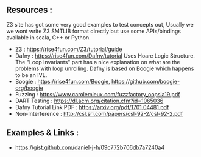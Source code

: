 ## Resources : 

Z3 site has got some very good examples to test concepts out, Usually we
we wont write Z3 SMTLIB format directly but use some APIs/bindings
available in scala, C++ or Python.

- Z3 : https://rise4fun.com/Z3/tutorial/guide
- Dafny : https://rise4fun.com/Dafny/tutorial Uses Hoare Logic Structure. The "Loop Invariants" part has a nice
explanation on what are the problems with loop unrolling. Dafny is based on Boogie which happens to be an IVL.
- Boogie : https://rise4fun.com/Boogie, https://github.com/boogie-org/boogie
- Fuzzing : https://www.carolemieux.com/fuzzfactory_oopsla19.pdf
- DART Testing : https://dl.acm.org/citation.cfm?id=1065036
- Dafny Tutorial Link PDF : https://arxiv.org/pdf/1701.04481.pdf
- Non-Interference : http://csl.sri.com/papers/csl-92-2/csl-92-2.pdf

## Examples & Links :

- https://gist.github.com/daniel-j-h/09c772b706db7a7240a4
